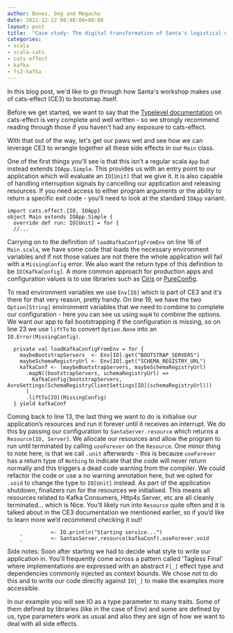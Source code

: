```yaml
---
author: Bones, Dog and Megachu
date: 2022-12-22 08:48:00+00:00
layout: post
title:  "Case study: The digital transformation of Santa's logistical nightmare - Part 2"
categories:
- scala
- scala-cats
- cats-effect
- kafka
- fs2-kafka
---
```


In this blog post, we'd like to go through how Santa's workshop makes use of cats-effect (CE3) to bootstrap itself.

Before we get started, we want to say that the [Typelevel documentation](https://typelevel.org/cats-effect/docs/tutorial) on cats-effect is very complete and well written - so we strongly recommend reading through those if you haven't had any exposure to cats-effect.

With that out of the way, let's get our paws wet and see how we can leverage CE3 to wrangle together all these side effects in our `Main` class.

One of the first things you'll see is that this isn't a regular scala `App` but instead extends `IOApp.Simple`.
This provides us with an entry point to our application which will evaluate an `IO[Unit]` that we give it.
It is also capable of handling interruption signals by cancelling our application and releasing resources.
If you need access to either program arguments or the ability to return a specific exit code - you'll need to look at the standard `IOApp` variant.

```
import cats.effect.{IO, IOApp}
object Main extends IOApp.Simple {
  override def run: IO[Unit] = for {
  //...
```

Carrying on to the definition of `loadKafkaConfigFromEnv` on line 16 of `Main.scala`, we have some code that loads the necessary environment variables and if not those values are not there the whole application will fail with a `MissingConfig` error. We also want the return type of this definition to be `IO[KafkaConfig]`. A more common approach for production apps and configuration values is to use libraries such as [Ciris](https://github.com/vlovgr/ciris) or [PureConfig](https://github.com/pureconfig/pureconfig).

To read environment variables we use `Env[IO]` which is part of CE3 and it's there for that very reason, pretty handy. On line 19, we have the two `Option[String]` environment variables that we need to combine to complete our configuration - here you can see us using `mapN` to combine the options. We want our app to fail bootstrapping if the configuration is missing, so on line 23 we use `liftTo` to convert `Option.None` into an `IO.Error(MissingConfig)`.

```
  private val loadKafkaConfigFromEnv = for {
    maybeBootstrapServers  <- Env[IO].get("BOOTSTRAP_SERVERS")
    maybeSchemaRegistryUrl <- Env[IO].get("SCHEMA_REGISTRY_URL")
    kafkaConf <- (maybeBootstrapServers, maybeSchemaRegistryUrl)
      .mapN((bootstrapServers, schemaRegistryUrl) =>
        KafkaConfig(bootstrapServers, AvroSettings(SchemaRegistryClientSettings[IO](schemaRegistryUrl)))
      )
      .liftTo[IO](MissingConfig)
  } yield kafkaConf
```

Coming back to line 13, the last thing we want to do is initialise our application’s resources and run it forever until it receives an interrupt.
We do this by passing our configuration to `SantaServer.resource` which returns a `Resource[IO, Server]`. We allocate our resources and allow the program to run until terminated by calling `useForever` on the `Resource`. One minor thing to note here, is that we call `.unit` afterwards - this is because `useForever` has a return type of `Nothing` to indicate that the code will never return normally and this triggers a dead code warning from the compiler. We could refactor the code or use a no warning annotation here, but we opted for `.void` to change the type to `IO[Unit]` instead.
As part of the application shutdown, finalizers run for the resources we initialised. This means all resources related to Kafka Consumers, Http4s Server, etc are all cleanly terminated… which is Nice. You’ll likely run into `Resource` quite often and it is talked about in the CE3 documentation we mentioned earlier, so if you’d like to learn more we’d recommend checking it out!

```
    _         <- IO.println("Starting service...")
    _         <- SantasServer.resource(kafkaConf).useForever.void
```

Side notes:
Soon after starting we had to decide what style to write our application in. You'll frequently come across a pattern called 'Tagless Final' where implementations are expressed with an abstract `F[_]` effect type and dependencies commonly injected as context bounds.
We chose not to do this and to write our code directly against `IO[_]` to make the examples more accessible.

In our example you will see IO as a type parameter to many traits. Some of them defined by libraries (like in the case of Env) and some are defined by us, type parameters work as usual and also they are sign of how we want to deal with all side effects.  

